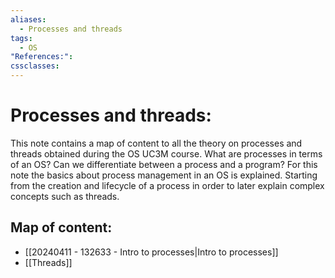 ```yaml
---
aliases:
  - Processes and threads
tags:
  - OS
"References:": 
cssclasses:
---
```

# Processes and threads: 
This note contains a map of content to all the theory on processes and threads obtained during the OS UC3M course. 
What are processes in terms of an OS? Can we differentiate between a process and a program? For this note the basics about process management in an OS is explained. Starting from the creation and lifecycle of a process in order to later explain complex concepts such as threads. 

## Map of content: 
+ [[20240411 - 132633 - Intro to processes|Intro to processes]]
+ [[Threads]]
